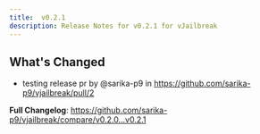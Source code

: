 ```yaml
---
title:  v0.2.1
description: Release Notes for v0.2.1 for vJailbreak
---
```


## What's Changed
* testing release pr by @sarika-p9 in https://github.com/sarika-p9/vjailbreak/pull/2


**Full Changelog**: https://github.com/sarika-p9/vjailbreak/compare/v0.2.0...v0.2.1
